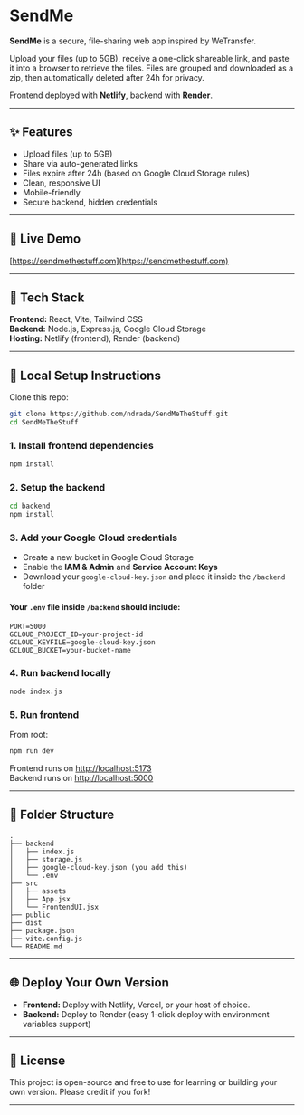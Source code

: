 # SendMe

**SendMe** is a secure, file-sharing web app inspired by WeTransfer.

Upload your files (up to 5GB), receive a one-click shareable link, and paste it into a browser to retrieve the files. Files are grouped and downloaded as a zip, then automatically deleted after 24h for privacy.

Frontend deployed with **Netlify**, backend with **Render**.

---

## ✨ Features

- Upload files (up to 5GB)
- Share via auto-generated links
- Files expire after 24h (based on Google Cloud Storage rules)
- Clean, responsive UI
- Mobile-friendly
- Secure backend, hidden credentials

---

## 🧳 Live Demo

[https://sendmethestuff.com](https://sendmethestuff.com)

---

## 💾 Tech Stack

**Frontend:** React, Vite, Tailwind CSS\
**Backend:** Node.js, Express.js, Google Cloud Storage\
**Hosting:** Netlify (frontend), Render (backend)

---

## 🔧 Local Setup Instructions

Clone this repo:

```bash
git clone https://github.com/ndrada/SendMeTheStuff.git
cd SendMeTheStuff
```

### 1. Install frontend dependencies

```bash
npm install
```

### 2. Setup the backend

```bash
cd backend
npm install
```

### 3. Add your Google Cloud credentials

- Create a new bucket in Google Cloud Storage
- Enable the **IAM & Admin** and **Service Account Keys**
- Download your `google-cloud-key.json` and place it inside the `/backend` folder

#### Your `.env` file inside `/backend` should include:

```
PORT=5000
GCLOUD_PROJECT_ID=your-project-id
GCLOUD_KEYFILE=google-cloud-key.json
GCLOUD_BUCKET=your-bucket-name
```

### 4. Run backend locally

```bash
node index.js
```

### 5. Run frontend

From root:

```bash
npm run dev
```

Frontend runs on [http://localhost:5173](http://localhost:5173)\
Backend runs on [http://localhost:5000](http://localhost:5000)

---

## 🚧 Folder Structure

```
.
├── backend
│   ├── index.js
│   ├── storage.js
│   ├── google-cloud-key.json (you add this)
│   └── .env
├── src
│   ├── assets
│   ├── App.jsx
│   └── FrontendUI.jsx
├── public
├── dist
├── package.json
├── vite.config.js
└── README.md
```

---

## 🌐 Deploy Your Own Version

- **Frontend:** Deploy with Netlify, Vercel, or your host of choice.
- **Backend:** Deploy to Render (easy 1-click deploy with environment variables support)

---

## 📄 License

This project is open-source and free to use for learning or building your own version. Please credit if you fork!

---
